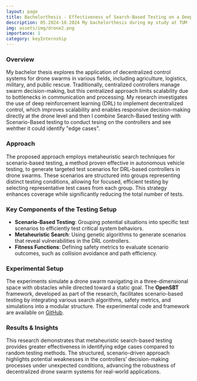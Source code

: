 ```yaml
---
layout: page
title: Bachelorthesis - Effectiveness of Search-Based Testing on a Deep Reinforcement-Learned Controller
description: 05.2024-10.2024 My bachelorthesis during my study at TUM
img: assets/img/drone2.png
importance: 1
category: keyInternship
---
```


### Overview

My bachelor thesis explores the application of decentralized control systems for drone swarms in various fields, including agriculture, logistics, military, and public rescue. Traditionally, centralized controllers manage swarm decision-making, but this centralized approach limits scalability due to bottlenecks in communication and processing. My research investigates the use of deep reinforcement learning (DRL) to implement decentralized control, which improves scalability and enables responsive decision-making directly at the drone level and then I combine Search-Based testing with Scenario-Based testing to conduct tesing on the controllers and see wehther it could
identify "edge cases".

### Approach

The proposed approach employs metaheuristic search techniques for scenario-based testing, a method proven effective in autonomous vehicle testing, to generate targeted test scenarios for DRL-based controllers in drone swarms. These scenarios are structured into groups representing distinct testing conditions, allowing for focused, efficient testing by selecting representative test cases from each group. This strategy enhances coverage while significantly reducing the total number of tests.

### Key Components of the Testing Setup

- **Scenario-Based Testing**: Grouping potential situations into specific test scenarios to efficiently test critical system behaviors.
- **Metaheuristic Search**: Using genetic algorithms to generate scenarios that reveal vulnerabilities in the DRL controllers.
- **Fitness Functions**: Defining safety metrics to evaluate scenario outcomes, such as collision avoidance and path efficiency.

### Experimental Setup

The experiments simulate a drone swarm navigating in a three-dimensional space with obstacles while directed toward a static goal. The **OpenSBT** framework, developed as part of the research, facilitates scenario-based testing by integrating various search algorithms, safety metrics, and simulations into a modular structure. The experimental code and framework are available on [GitHub](https://github.com/tianhaogutum/bachelorthesis).

### Results & Insights

This research demonstrates that metaheuristic search-based testing provides greater effectiveness in identifying edge cases compared to random testing methods. The structured, scenario-driven approach highlights potential weaknesses in the controllers’ decision-making processes under unexpected conditions, advancing the robustness of decentralized drone swarm systems for real-world applications.
